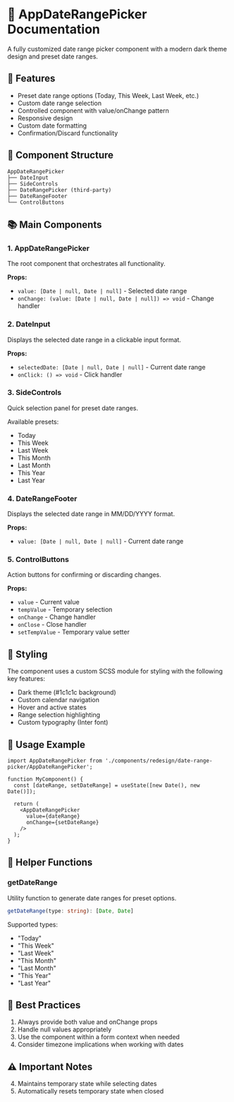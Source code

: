 # 📅 AppDateRangePicker Documentation

A fully customized date range picker component with a modern dark theme design and preset date ranges.

## 🎯 Features

- Preset date range options (Today, This Week, Last Week, etc.)
- Custom date range selection
- Controlled component with value/onChange pattern
- Responsive design
- Custom date formatting
- Confirmation/Discard functionality

## 🧩 Component Structure

```
AppDateRangePicker
├── DateInput
├── SideControls
├── DateRangePicker (third-party)
├── DateRangeFooter
└── ControlButtons
```

## 📚 Main Components

### 1. AppDateRangePicker
The root component that orchestrates all functionality.

**Props:**
- `value: [Date | null, Date | null]` - Selected date range
- `onChange: (value: [Date | null, Date | null]) => void` - Change handler

### 2. DateInput
Displays the selected date range in a clickable input format.

**Props:**
- `selectedDate: [Date | null, Date | null]` - Current date range
- `onClick: () => void` - Click handler

### 3. SideControls
Quick selection panel for preset date ranges.

Available presets:
- Today
- This Week
- Last Week
- This Month
- Last Month
- This Year
- Last Year

### 4. DateRangeFooter
Displays the selected date range in MM/DD/YYYY format.

**Props:**
- `value: [Date | null, Date | null]` - Current date range

### 5. ControlButtons
Action buttons for confirming or discarding changes.

**Props:**
- `value` - Current value
- `tempValue` - Temporary selection
- `onChange` - Change handler
- `onClose` - Close handler
- `setTempValue` - Temporary value setter

## 🎨 Styling

The component uses a custom SCSS module for styling with the following key features:
- Dark theme (#1c1c1c background)
- Custom calendar navigation
- Hover and active states
- Range selection highlighting
- Custom typography (Inter font)

## 📖 Usage Example

```tsx
import AppDateRangePicker from './components/redesign/date-range-picker/AppDateRangePicker';

function MyComponent() {
  const [dateRange, setDateRange] = useState([new Date(), new Date()]);

  return (
    <AppDateRangePicker
      value={dateRange}
      onChange={setDateRange}
    />
  );
}
```

## 🔧 Helper Functions

### getDateRange
Utility function to generate date ranges for preset options.

```typescript
getDateRange(type: string): [Date, Date]
```

Supported types:
- "Today"
- "This Week"
- "Last Week"
- "This Month"
- "Last Month"
- "This Year"
- "Last Year"

## 🎯 Best Practices

1. Always provide both value and onChange props
2. Handle null values appropriately
3. Use the component within a form context when needed
4. Consider timezone implications when working with dates

## ⚠️ Important Notes

4. Maintains temporary state while selecting dates
5. Automatically resets temporary state when closed